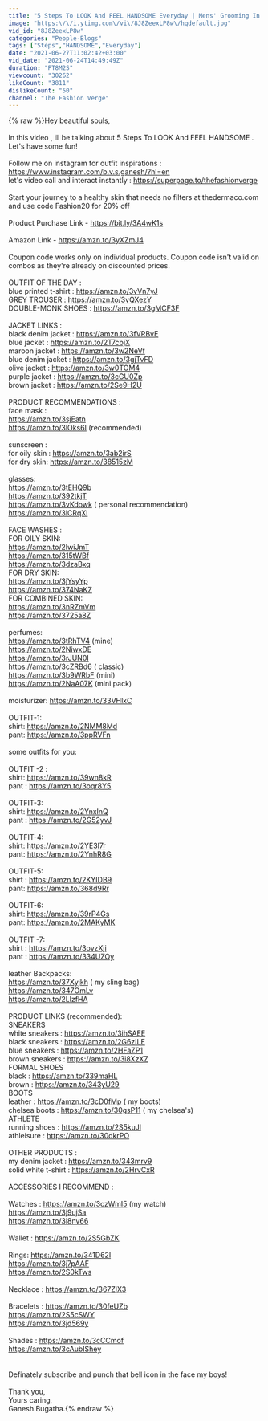 ```yaml
---
title: "5 Steps To LOOK And FEEL HANDSOME Everyday | Mens' Grooming In Telugu | The Fashion Verge"
image: "https:\/\/i.ytimg.com\/vi\/8J8ZeexLP8w\/hqdefault.jpg"
vid_id: "8J8ZeexLP8w"
categories: "People-Blogs"
tags: ["Steps","HANDSOME","Everyday"]
date: "2021-06-27T11:02:42+03:00"
vid_date: "2021-06-24T14:49:49Z"
duration: "PT8M2S"
viewcount: "30262"
likeCount: "3811"
dislikeCount: "50"
channel: "The Fashion Verge"
---
```

{% raw %}Hey beautiful souls,<br /><br />In this video , ill be talking about 5 Steps To LOOK And FEEL HANDSOME . Let's have some fun!<br /><br />Follow me on instagram for outfit inspirations : <a rel="nofollow" target="blank" href="https://www.instagram.com/b.v.s.ganesh/?hl=en">https://www.instagram.com/b.v.s.ganesh/?hl=en</a><br />let's video call and interact instantly : <a rel="nofollow" target="blank" href="https://superpage.to/thefashionverge">https://superpage.to/thefashionverge</a><br /><br />Start your journey to a healthy skin that needs no filters at thedermaco.com and use code Fashion20 for 20% off <br /><br />Product Purchase Link - <a rel="nofollow" target="blank" href="https://bit.ly/3A4wK1s">https://bit.ly/3A4wK1s</a><br /><br />Amazon Link - <a rel="nofollow" target="blank" href="https://amzn.to/3yXZmJ4">https://amzn.to/3yXZmJ4</a><br /><br />Coupon code works only on individual products. Coupon code isn't valid on combos as they're already on discounted prices.<br /><br />OUTFIT OF THE DAY :<br />blue printed t-shirt : <a rel="nofollow" target="blank" href="https://amzn.to/3vVn7yJ">https://amzn.to/3vVn7yJ</a><br />GREY TROUSER : <a rel="nofollow" target="blank" href="https://amzn.to/3vQXezY">https://amzn.to/3vQXezY</a><br />DOUBLE-MONK SHOES : <a rel="nofollow" target="blank" href="https://amzn.to/3gMCF3F">https://amzn.to/3gMCF3F</a><br /><br />JACKET LINKS : <br />black denim jacket : <a rel="nofollow" target="blank" href="https://amzn.to/3fVRBvE">https://amzn.to/3fVRBvE</a><br />blue jacket : <a rel="nofollow" target="blank" href="https://amzn.to/2T7cbjX">https://amzn.to/2T7cbjX</a><br />maroon jacket : <a rel="nofollow" target="blank" href="https://amzn.to/3w2NeVf">https://amzn.to/3w2NeVf</a><br />blue denim jacket : <a rel="nofollow" target="blank" href="https://amzn.to/3gjTvFD">https://amzn.to/3gjTvFD</a><br />olive jacket : <a rel="nofollow" target="blank" href="https://amzn.to/3w0TOM4">https://amzn.to/3w0TOM4</a><br />purple jacket : <a rel="nofollow" target="blank" href="https://amzn.to/3cGU0Zp">https://amzn.to/3cGU0Zp</a><br />brown jacket : <a rel="nofollow" target="blank" href="https://amzn.to/2Se9H2U">https://amzn.to/2Se9H2U</a><br /><br />PRODUCT RECOMMENDATIONS :<br />face mask : <br /><a rel="nofollow" target="blank" href="https://amzn.to/3sjEatn">https://amzn.to/3sjEatn</a><br /><a rel="nofollow" target="blank" href="https://amzn.to/3lOks6I">https://amzn.to/3lOks6I</a> (recommended)<br /><br />sunscreen :<br />for oily skin : <a rel="nofollow" target="blank" href="https://amzn.to/3ab2irS">https://amzn.to/3ab2irS</a><br />for dry skin: <a rel="nofollow" target="blank" href="https://amzn.to/38515zM">https://amzn.to/38515zM</a><br /><br />glasses:<br /><a rel="nofollow" target="blank" href="https://amzn.to/3tEHQ9b">https://amzn.to/3tEHQ9b</a><br /><a rel="nofollow" target="blank" href="https://amzn.to/392tkjT">https://amzn.to/392tkjT</a><br /><a rel="nofollow" target="blank" href="https://amzn.to/3vKdowk">https://amzn.to/3vKdowk</a> ( personal recommendation)<br /><a rel="nofollow" target="blank" href="https://amzn.to/3lCRqXl">https://amzn.to/3lCRqXl</a><br /><br />FACE WASHES :<br />FOR OILY SKIN:<br /><a rel="nofollow" target="blank" href="https://amzn.to/2IwiJmT">https://amzn.to/2IwiJmT</a><br /><a rel="nofollow" target="blank" href="https://amzn.to/315tWBf">https://amzn.to/315tWBf</a><br /><a rel="nofollow" target="blank" href="https://amzn.to/3dzaBxq">https://amzn.to/3dzaBxq</a><br />FOR DRY SKIN:<br /><a rel="nofollow" target="blank" href="https://amzn.to/3jYsyYp">https://amzn.to/3jYsyYp</a><br /><a rel="nofollow" target="blank" href="https://amzn.to/374NaKZ">https://amzn.to/374NaKZ</a><br />FOR COMBINED SKIN:<br /><a rel="nofollow" target="blank" href="https://amzn.to/3nRZmVm">https://amzn.to/3nRZmVm</a><br /><a rel="nofollow" target="blank" href="https://amzn.to/3725a8Z">https://amzn.to/3725a8Z</a><br /><br />perfumes:<br /><a rel="nofollow" target="blank" href="https://amzn.to/3tRhTV4">https://amzn.to/3tRhTV4</a> (mine)<br /><a rel="nofollow" target="blank" href="https://amzn.to/2NiwxDE">https://amzn.to/2NiwxDE</a><br /><a rel="nofollow" target="blank" href="https://amzn.to/3rJUN0I">https://amzn.to/3rJUN0I</a><br /><a rel="nofollow" target="blank" href="https://amzn.to/3cZRBd6">https://amzn.to/3cZRBd6</a> ( classic)<br /><a rel="nofollow" target="blank" href="https://amzn.to/3b9WRbF">https://amzn.to/3b9WRbF</a> (mini)<br /><a rel="nofollow" target="blank" href="https://amzn.to/2NaA07K">https://amzn.to/2NaA07K</a> (mini pack)<br /><br />moisturizer: <a rel="nofollow" target="blank" href="https://amzn.to/33VHlxC">https://amzn.to/33VHlxC</a> <br /><br />OUTFIT-1:<br />shirt: <a rel="nofollow" target="blank" href="https://amzn.to/2NMM8Md">https://amzn.to/2NMM8Md</a><br />pant: <a rel="nofollow" target="blank" href="https://amzn.to/3ppRVFn">https://amzn.to/3ppRVFn</a><br /><br />some outfits for you:<br /><br />OUTFIT -2 :<br />shirt: <a rel="nofollow" target="blank" href="https://amzn.to/39wn8kR">https://amzn.to/39wn8kR</a><br />pant : <a rel="nofollow" target="blank" href="https://amzn.to/3oqr8Y5">https://amzn.to/3oqr8Y5</a><br /><br />OUTFIT-3:<br />shirt: <a rel="nofollow" target="blank" href="https://amzn.to/2YnxInQ">https://amzn.to/2YnxInQ</a><br />pant : <a rel="nofollow" target="blank" href="https://amzn.to/2G52yvJ">https://amzn.to/2G52yvJ</a><br /><br />OUTFIT-4:<br />shirt: <a rel="nofollow" target="blank" href="https://amzn.to/2YE3I7r">https://amzn.to/2YE3I7r</a><br />pant: <a rel="nofollow" target="blank" href="https://amzn.to/2YnhR8G">https://amzn.to/2YnhR8G</a><br /><br />OUTFIT-5:<br />shirt : <a rel="nofollow" target="blank" href="https://amzn.to/2KYIDB9">https://amzn.to/2KYIDB9</a><br />pant: <a rel="nofollow" target="blank" href="https://amzn.to/368d9Rr">https://amzn.to/368d9Rr</a><br /><br />OUTFIT-6:<br />shirt: <a rel="nofollow" target="blank" href="https://amzn.to/39rP4Gs">https://amzn.to/39rP4Gs</a><br />pant: <a rel="nofollow" target="blank" href="https://amzn.to/2MAKyMK">https://amzn.to/2MAKyMK</a><br /><br />OUTFIT -7:<br />shirt : <a rel="nofollow" target="blank" href="https://amzn.to/3ovzXji">https://amzn.to/3ovzXji</a><br />pant : <a rel="nofollow" target="blank" href="https://amzn.to/334UZOy">https://amzn.to/334UZOy</a> <br /><br />leather Backpacks:<br /><a rel="nofollow" target="blank" href="https://amzn.to/37Xyjkh">https://amzn.to/37Xyjkh</a> ( my sling bag)<br /><a rel="nofollow" target="blank" href="https://amzn.to/347OmLv">https://amzn.to/347OmLv</a><br /><a rel="nofollow" target="blank" href="https://amzn.to/2LlzfHA">https://amzn.to/2LlzfHA</a><br /><br />PRODUCT LINKS (recommended):<br />SNEAKERS<br />white sneakers : <a rel="nofollow" target="blank" href="https://amzn.to/3ihSAEE">https://amzn.to/3ihSAEE</a><br />black sneakers : <a rel="nofollow" target="blank" href="https://amzn.to/2G6zILE">https://amzn.to/2G6zILE</a><br />blue sneakers :  <a rel="nofollow" target="blank" href="https://amzn.to/2HFaZP1">https://amzn.to/2HFaZP1</a><br />brown sneakers : <a rel="nofollow" target="blank" href="https://amzn.to/3i8XzXZ">https://amzn.to/3i8XzXZ</a><br />FORMAL SHOES<br />black : <a rel="nofollow" target="blank" href="https://amzn.to/339maHL">https://amzn.to/339maHL</a><br />brown : <a rel="nofollow" target="blank" href="https://amzn.to/343yU29">https://amzn.to/343yU29</a><br />BOOTS<br />leather : <a rel="nofollow" target="blank" href="https://amzn.to/3cD0fMp">https://amzn.to/3cD0fMp</a> ( my boots)<br />chelsea boots : <a rel="nofollow" target="blank" href="https://amzn.to/30gsP11">https://amzn.to/30gsP11</a> ( my chelsea's)<br />ATHLETE <br />running shoes : <a rel="nofollow" target="blank" href="https://amzn.to/2S5kuJl">https://amzn.to/2S5kuJl</a><br />athleisure : <a rel="nofollow" target="blank" href="https://amzn.to/30dkrPO">https://amzn.to/30dkrPO</a><br /><br />OTHER PRODUCTS :<br />my denim jacket : <a rel="nofollow" target="blank" href="https://amzn.to/343mrv9">https://amzn.to/343mrv9</a><br />solid white t-shirt : <a rel="nofollow" target="blank" href="https://amzn.to/2HrvCxR">https://amzn.to/2HrvCxR</a><br /><br />ACCESSORIES I RECOMMEND :<br /><br />Watches : <a rel="nofollow" target="blank" href="https://amzn.to/3czWmI5">https://amzn.to/3czWmI5</a> (my watch)<br />                   <a rel="nofollow" target="blank" href="https://amzn.to/3j9ujSa">https://amzn.to/3j9ujSa</a><br />                   <a rel="nofollow" target="blank" href="https://amzn.to/3i8nv66">https://amzn.to/3i8nv66</a><br /><br />Wallet :    <a rel="nofollow" target="blank" href="https://amzn.to/2S5GbZK">https://amzn.to/2S5GbZK</a><br />                  <br />Rings: <a rel="nofollow" target="blank" href="https://amzn.to/341D62l">https://amzn.to/341D62l</a><br />             <a rel="nofollow" target="blank" href="https://amzn.to/3j7pAAF">https://amzn.to/3j7pAAF</a><br />             <a rel="nofollow" target="blank" href="https://amzn.to/2S0kTws">https://amzn.to/2S0kTws</a><br /><br />Necklace : <a rel="nofollow" target="blank" href="https://amzn.to/367ZlX3">https://amzn.to/367ZlX3</a><br /><br />Bracelets : <a rel="nofollow" target="blank" href="https://amzn.to/30feUZb">https://amzn.to/30feUZb</a><br />                   <a rel="nofollow" target="blank" href="https://amzn.to/2S5cSWY">https://amzn.to/2S5cSWY</a><br />                   <a rel="nofollow" target="blank" href="https://amzn.to/3jd569y">https://amzn.to/3jd569y</a><br /><br />Shades : <a rel="nofollow" target="blank" href="https://amzn.to/3cCCmof">https://amzn.to/3cCCmof</a><br />                <a rel="nofollow" target="blank" href="https://amzn.to/3cAubIShey">https://amzn.to/3cAubIShey</a> <br /><br /><br />Definately subscribe and punch that bell icon in the face my boys!<br /><br />Thank you,<br />Yours caring,<br />Ganesh.Bugatha.{% endraw %}
